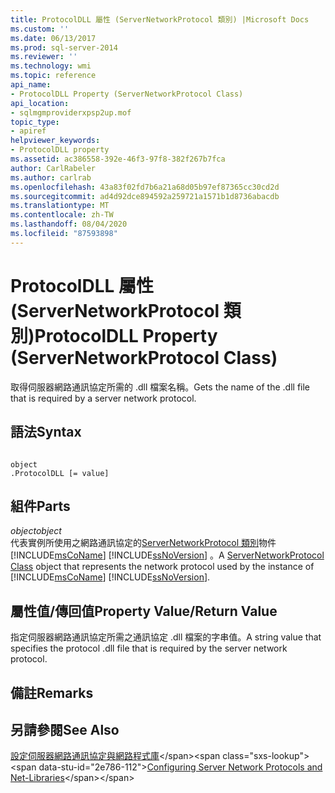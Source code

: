 ```yaml
---
title: ProtocolDLL 屬性 (ServerNetworkProtocol 類別) |Microsoft Docs
ms.custom: ''
ms.date: 06/13/2017
ms.prod: sql-server-2014
ms.reviewer: ''
ms.technology: wmi
ms.topic: reference
api_name:
- ProtocolDLL Property (ServerNetworkProtocol Class)
api_location:
- sqlmgmproviderxpsp2up.mof
topic_type:
- apiref
helpviewer_keywords:
- ProtocolDLL property
ms.assetid: ac386558-392e-46f3-97f8-382f267b7fca
author: CarlRabeler
ms.author: carlrab
ms.openlocfilehash: 43a83f02fd7b6a21a68d05b97ef87365cc30cd2d
ms.sourcegitcommit: ad4d92dce894592a259721a1571b1d8736abacdb
ms.translationtype: MT
ms.contentlocale: zh-TW
ms.lasthandoff: 08/04/2020
ms.locfileid: "87593898"
---
```

# <a name="protocoldll-property-servernetworkprotocol-class"></a><span data-ttu-id="2e786-102">ProtocolDLL 屬性 (ServerNetworkProtocol 類別)</span><span class="sxs-lookup"><span data-stu-id="2e786-102">ProtocolDLL Property (ServerNetworkProtocol Class)</span></span>
  <span data-ttu-id="2e786-103">取得伺服器網路通訊協定所需的 .dll 檔案名稱。</span><span class="sxs-lookup"><span data-stu-id="2e786-103">Gets the name of the .dll file that is required by a server network protocol.</span></span>  
  
## <a name="syntax"></a><span data-ttu-id="2e786-104">語法</span><span class="sxs-lookup"><span data-stu-id="2e786-104">Syntax</span></span>  
  
```  
  
object  
.ProtocolDLL [= value]  
```  
  
## <a name="parts"></a><span data-ttu-id="2e786-105">組件</span><span class="sxs-lookup"><span data-stu-id="2e786-105">Parts</span></span>  
 <span data-ttu-id="2e786-106">*object*</span><span class="sxs-lookup"><span data-stu-id="2e786-106">*object*</span></span>  
 <span data-ttu-id="2e786-107">代表實例所使用之網路通訊協定的[ServerNetworkProtocol 類別](servernetworkprotocol-class.md)物件 [!INCLUDE[msCoName](../../../includes/msconame-md.md)] [!INCLUDE[ssNoVersion](../../../includes/ssnoversion-md.md)] 。</span><span class="sxs-lookup"><span data-stu-id="2e786-107">A [ServerNetworkProtocol Class](servernetworkprotocol-class.md) object that represents the network protocol used by the instance of [!INCLUDE[msCoName](../../../includes/msconame-md.md)] [!INCLUDE[ssNoVersion](../../../includes/ssnoversion-md.md)].</span></span>  
  
## <a name="property-valuereturn-value"></a><span data-ttu-id="2e786-108">屬性值/傳回值</span><span class="sxs-lookup"><span data-stu-id="2e786-108">Property Value/Return Value</span></span>  
 <span data-ttu-id="2e786-109">指定伺服器網路通訊協定所需之通訊協定 .dll 檔案的字串值。</span><span class="sxs-lookup"><span data-stu-id="2e786-109">A string value that specifies the protocol .dll file that is required by the server network protocol.</span></span>  
  
## <a name="remarks"></a><span data-ttu-id="2e786-110">備註</span><span class="sxs-lookup"><span data-stu-id="2e786-110">Remarks</span></span>  
  
## <a name="see-also"></a><span data-ttu-id="2e786-111">另請參閱</span><span class="sxs-lookup"><span data-stu-id="2e786-111">See Also</span></span>  
 <span data-ttu-id="2e786-112">[設定伺服器網路通訊協定與網路程式庫](https://msdn.microsoft.com/library/ms177485\(v=sql.100\).aspx)</span><span class="sxs-lookup"><span data-stu-id="2e786-112">[Configuring Server Network Protocols and Net-Libraries](https://msdn.microsoft.com/library/ms177485\(v=sql.100\).aspx)</span></span>  
  
  
